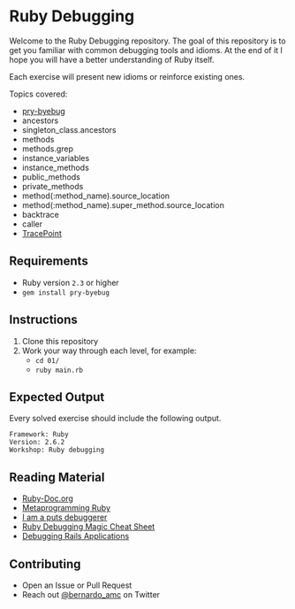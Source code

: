 # Ruby Debugging

Welcome to the Ruby Debugging repository. The goal of this repository is to get
you familiar with common debugging tools and idioms. At the end of it I hope you
will have a better understanding of Ruby itself.

Each exercise will present new idioms or reinforce existing ones.

Topics covered:

* [pry-byebug](https://github.com/deivid-rodriguez/pry-byebug)
* ancestors
* singleton_class.ancestors
* methods
* methods.grep
* instance_variables
* instance_methods
* public_methods
* private_methods
* method(:method_name).source_location
* method(:method_name).super_method.source_location
* backtrace
* caller
* [TracePoint](https://ruby-doc.org/core-2.6/TracePoint.html)

## Requirements

* Ruby version `2.3` or higher
* `gem install pry-byebug`

## Instructions

1. Clone this repository
2. Work your way through each level, for example:
    * `cd 01/`
    * `ruby main.rb`

## Expected Output

Every solved exercise should include the following output.

```
Framework: Ruby
Version: 2.6.2
Workshop: Ruby debugging
```

## Reading Material

* [Ruby-Doc.org](https://ruby-doc.org/)
* [Metaprogramming Ruby](https://pragprog.com/book/ppmetr2/metaprogramming-ruby-2)
* [I am a puts debuggerer](https://tenderlovemaking.com/2016/02/05/i-am-a-puts-debuggerer.html)
* [Ruby Debugging Magic Cheat Sheet](https://www.schneems.com/2016/01/25/ruby-debugging-magic-cheat-sheet.html)
* [Debugging Rails Applications](https://edgeguides.rubyonrails.org/debugging_rails_applications.html)

## Contributing

* Open an Issue or Pull Request
* Reach out [@bernardo_amc](https://twitter.com/bernardo_amc) on Twitter
